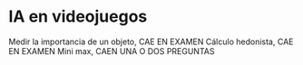 # IA en videojuegos
Medir la importancia de un objeto, CAE EN EXAMEN
Cálculo hedonista, CAE EN EXAMEN
Mini max, CAEN UNA O DOS PREGUNTAS